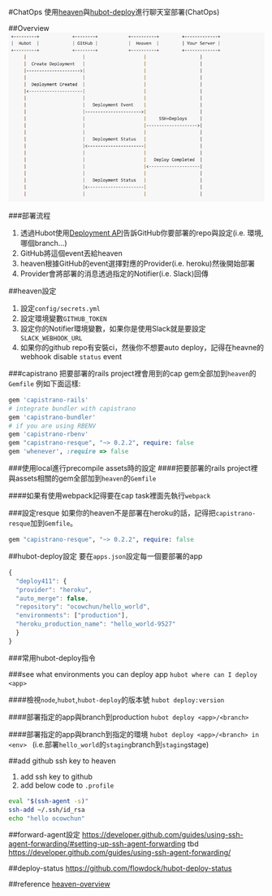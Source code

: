 #ChatOps
使用[heaven](https://github.com/atmos/heaven)與[hubot-deploy](https://github.com/atmos/hubot-deploy)進行聊天室部署(ChatOps)

##Overview
![chatops_overview](../images/chatops_overview.png)

###部署流程

1. 透過Hubot使用[Deployment API](https://developer.github.com/v3/repos/deployments/)告訴GitHub你要部署的repo與設定(i.e. 環境,哪個branch...)
2. GitHub將這個event丟給heaven
3. heaven根據GitHub的event選擇對應的Provider(i.e. heroku)然後開始部署
4. Provider會將部署的消息透過指定的Notifier(i.e. Slack)回傳

##heaven設定
1. 設定`config/secrets.yml`
2. 設定環境變數`GITHUB_TOKEN`
3. 設定你的Notifier環境變數，如果你是使用Slack就是要設定`SLACK_WEBHOOK_URL`
4. 如果你的github repo有安裝ci，然後你不想要auto deploy，記得在heavne的webhook disable `status` event

###capistrano
把要部署的rails project裡會用到的cap gem全部加到`heaven`的`Gemfile`
例如下面這樣:

```ruby
gem 'capistrano-rails'
# integrate bundler with capistrano
gem 'capistrano-bundler'
# if you are using RBENV
gem 'capistrano-rbenv'
gem "capistrano-resque", "~> 0.2.2", require: false
gem 'whenever', :require => false
```

###使用local進行precompile assets時的設定
####把要部署的rails project裡與assets相關的gem全部加到`heaven`的`Gemfile`

####如果有使用webpack記得要在cap task裡面先執行`webpack`

###設定resque
如果你的heaven不是部署在heroku的話，記得把`capistrano-resque`加到`Gemfile`。
```ruby
gem "capistrano-resque", "~> 0.2.2", require: false
```

##hubot-deploy設定
要在`apps.json`設定每一個要部署的app
```js
{
  "deploy411": {
  "provider": "heroku",
  "auto_merge": false,
  "repository": "ocowchun/hello_world",
  "environments": ["production"],
  "heroku_production_name": "hello_world-9527"
  }
}
```

###常用hubot-deploy指令

###see what environments you can deploy app
`hubot where can I deploy <app>`

####檢視`node`,`hubot`,`hubot-deploy`的版本號
`hubot deploy:version`

####部署指定的app與branch到production
`hubot deploy <app>/<branch>`

####部署指定的app與branch到指定的環境
`hubot deploy <app>/<branch> in <env> `
(i.e.部署`hello_world`的`staging`branch到`staging`stage)

##add github ssh key to heaven
1. add ssh key to github
2. add below code to `.profile`
```bash
eval "$(ssh-agent -s)"
ssh-add ~/.ssh/id_rsa
echo "hello ocowchun"
```

##forward-agent設定
https://developer.github.com/guides/using-ssh-agent-forwarding/#setting-up-ssh-agent-forwarding
tbd
https://developer.github.com/guides/using-ssh-agent-forwarding/

##deploy-status
https://github.com/flowdock/hubot-deploy-status

##reference
[heaven-overview](https://github.com/atmos/heaven/blob/master/doc/overview.md)
